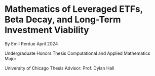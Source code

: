 # Mathematics of Leveraged ETFs, Beta Decay, and  Long-Term Investment Viability

By Emil Perdue
April 2024

Undergraduate Honors Thesis
Computational and Applied Mathematics Major

University of Chicago
Thesis Advisor: Prof. Dylan Hall
